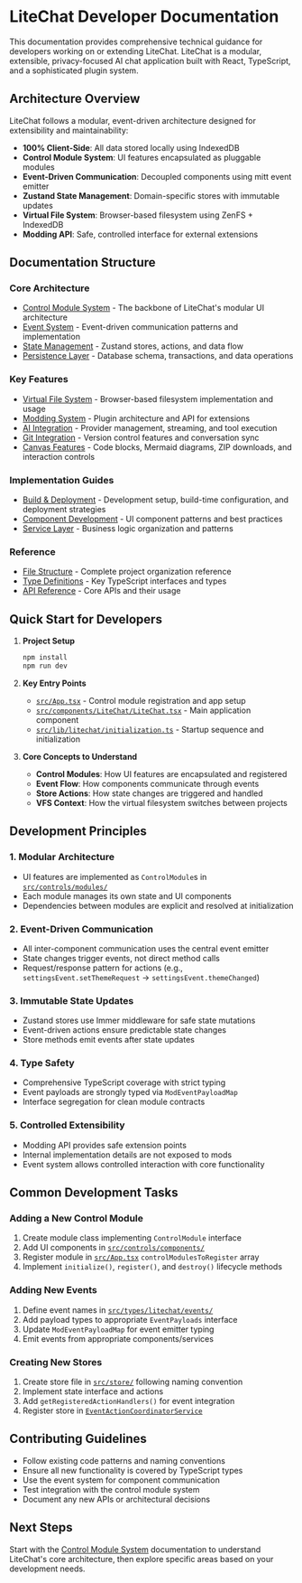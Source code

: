 # LiteChat Developer Documentation

This documentation provides comprehensive technical guidance for developers working on or extending LiteChat. LiteChat is a modular, extensible, privacy-focused AI chat application built with React, TypeScript, and a sophisticated plugin system.

## Architecture Overview

LiteChat follows a modular, event-driven architecture designed for extensibility and maintainability:

- **100% Client-Side**: All data stored locally using IndexedDB
- **Control Module System**: UI features encapsulated as pluggable modules
- **Event-Driven Communication**: Decoupled components using mitt event emitter
- **Zustand State Management**: Domain-specific stores with immutable updates
- **Virtual File System**: Browser-based filesystem using ZenFS + IndexedDB
- **Modding API**: Safe, controlled interface for external extensions

## Documentation Structure

### Core Architecture
- [Control Module System](./control-modules.md) - The backbone of LiteChat's modular UI architecture
- [Event System](./event-system.md) - Event-driven communication patterns and implementation
- [State Management](./state-management.md) - Zustand stores, actions, and data flow
- [Persistence Layer](./persistence.md) - Database schema, transactions, and data operations

### Key Features
- [Virtual File System](./vfs.md) - Browser-based filesystem implementation and usage
- [Modding System](./modding.md) - Plugin architecture and API for extensions
- [AI Integration](./ai-integration.md) - Provider management, streaming, and tool execution
- [Git Integration](./git.md) - Version control features and conversation sync
- [Canvas Features](./canvas-features.md) - Code blocks, Mermaid diagrams, ZIP downloads, and interaction controls

### Implementation Guides
- [Build & Deployment](./build-deployment.md) - Development setup, build-time configuration, and deployment strategies
- [Component Development](./components.md) - UI component patterns and best practices
- [Service Layer](./services.md) - Business logic organization and patterns

### Reference
- [File Structure](./file-structure.md) - Complete project organization reference
- [Type Definitions](./types.md) - Key TypeScript interfaces and types
- [API Reference](./api-reference.md) - Core APIs and their usage

## Quick Start for Developers

1. **Project Setup**
   ```bash
   npm install
   npm run dev
   ```

2. **Key Entry Points**
   - [`src/App.tsx`](../src/App.tsx) - Control module registration and app setup
   - [`src/components/LiteChat/LiteChat.tsx`](../src/components/LiteChat/LiteChat.tsx) - Main application component
   - [`src/lib/litechat/initialization.ts`](../src/lib/litechat/initialization.ts) - Startup sequence and initialization

3. **Core Concepts to Understand**
   - **Control Modules**: How UI features are encapsulated and registered
   - **Event Flow**: How components communicate through events
   - **Store Actions**: How state changes are triggered and handled
   - **VFS Context**: How the virtual filesystem switches between projects

## Development Principles

### 1. Modular Architecture
- UI features are implemented as `ControlModule`s in [`src/controls/modules/`](../src/controls/modules/)
- Each module manages its own state and UI components
- Dependencies between modules are explicit and resolved at initialization

### 2. Event-Driven Communication
- All inter-component communication uses the central event emitter
- State changes trigger events, not direct method calls
- Request/response pattern for actions (e.g., `settingsEvent.setThemeRequest` → `settingsEvent.themeChanged`)

### 3. Immutable State Updates
- Zustand stores use Immer middleware for safe state mutations
- Event-driven actions ensure predictable state changes
- Store methods emit events after state updates

### 4. Type Safety
- Comprehensive TypeScript coverage with strict typing
- Event payloads are strongly typed via `ModEventPayloadMap`
- Interface segregation for clean module contracts

### 5. Controlled Extensibility
- Modding API provides safe extension points
- Internal implementation details are not exposed to mods
- Event system allows controlled interaction with core functionality

## Common Development Tasks

### Adding a New Control Module
1. Create module class implementing `ControlModule` interface
2. Add UI components in [`src/controls/components/`](../src/controls/components/)
3. Register module in [`src/App.tsx`](../src/App.tsx) `controlModulesToRegister` array
4. Implement `initialize()`, `register()`, and `destroy()` lifecycle methods

### Adding New Events
1. Define event names in [`src/types/litechat/events/`](../src/types/litechat/events/)
2. Add payload types to appropriate `EventPayloads` interface
3. Update `ModEventPayloadMap` for event emitter typing
4. Emit events from appropriate components/services

### Creating New Stores
1. Create store file in [`src/store/`](../src/store/) following naming convention
2. Implement state interface and actions
3. Add `getRegisteredActionHandlers()` for event integration
4. Register store in [`EventActionCoordinatorService`](../src/services/event-action-coordinator.service.ts)

## Contributing Guidelines

- Follow existing code patterns and naming conventions
- Ensure all new functionality is covered by TypeScript types
- Use the event system for component communication
- Test integration with the control module system
- Document any new APIs or architectural decisions

## Next Steps

Start with the [Control Module System](./control-modules.md) documentation to understand LiteChat's core architecture, then explore specific areas based on your development needs.
